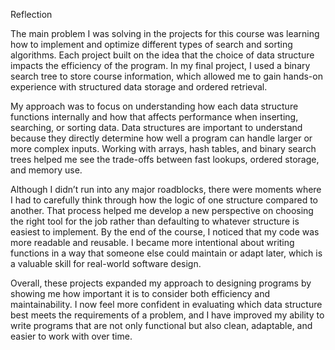 Reflection

The main problem I was solving in the projects for this course was learning how to implement and optimize different types of search and sorting algorithms. Each project built on the idea that the choice of data structure impacts the efficiency of the program. In my final project, I used a binary search tree to store course information, which allowed me to gain hands-on experience with structured data storage and ordered retrieval.

My approach was to focus on understanding how each data structure functions internally and how that affects performance when inserting, searching, or sorting data. Data structures are important to understand because they directly determine how well a program can handle larger or more complex inputs. Working with arrays, hash tables, and binary search trees helped me see the trade-offs between fast lookups, ordered storage, and memory use.

Although I didn’t run into any major roadblocks, there were moments where I had to carefully think through how the logic of one structure compared to another. That process helped me develop a new perspective on choosing the right tool for the job rather than defaulting to whatever structure is easiest to implement. By the end of the course, I noticed that my code was more readable and reusable. I became more intentional about writing functions in a way that someone else could maintain or adapt later, which is a valuable skill for real-world software design.

Overall, these projects expanded my approach to designing programs by showing me how important it is to consider both efficiency and maintainability. I now feel more confident in evaluating which data structure best meets the requirements of a problem, and I have improved my ability to write programs that are not only functional but also clean, adaptable, and easier to work with over time.
